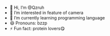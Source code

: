 - 👋 Hi, I’m @Qzruh
- 👀 I’m interested in feature of camera
- 🌱 I’m currently learning programming language
- 😄 Pronouns: bzzp
- ⚡ Fun fact: protein lovers😋

<!---
Qzruh/Qzruh is a ✨ special ✨ repository because its `README.md` (this file) appears on your GitHub profile.
You can click the Preview link to take a look at your changes.
--->
